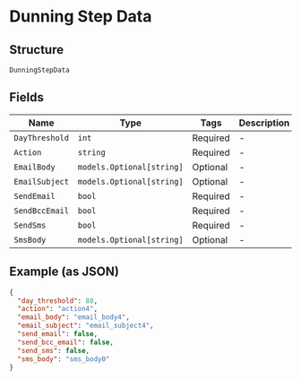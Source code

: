
# Dunning Step Data

## Structure

`DunningStepData`

## Fields

| Name | Type | Tags | Description |
|  --- | --- | --- | --- |
| `DayThreshold` | `int` | Required | - |
| `Action` | `string` | Required | - |
| `EmailBody` | `models.Optional[string]` | Optional | - |
| `EmailSubject` | `models.Optional[string]` | Optional | - |
| `SendEmail` | `bool` | Required | - |
| `SendBccEmail` | `bool` | Required | - |
| `SendSms` | `bool` | Required | - |
| `SmsBody` | `models.Optional[string]` | Optional | - |

## Example (as JSON)

```json
{
  "day_threshold": 88,
  "action": "action4",
  "email_body": "email_body4",
  "email_subject": "email_subject4",
  "send_email": false,
  "send_bcc_email": false,
  "send_sms": false,
  "sms_body": "sms_body0"
}
```

